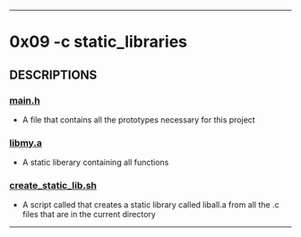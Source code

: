 ___
# 0x09 -c static_libraries


## DESCRIPTIONS

### [main.h](./main.h)
* A file that contains all the prototypes necessary for this project

### [libmy.a](./libmy.a)
* A static liberary containing all functions

### [create_static_lib.sh](./create_static_lib.sh)
* A script called  that creates a static library called liball.a from all the .c files that are in the current directory

_ _ _

